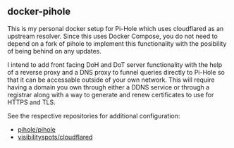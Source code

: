 ## docker-pihole

This is my personal docker setup for Pi-Hole which uses cloudflared as an upstream resolver. Since this uses Docker
Compose, you do not need to depend on a fork of pihole to implement this functionality with the posibility of being
behind on any updates.

I intend to add front facing DoH and DoT server functionality with the help of a reverse proxy and a DNS proxy to
funnel queries directly to Pi-Hole so that it can be accessable outside of your own network. This will require having
a domain you own through either a DDNS service or through a registrar along with a way to generate and renew
certificates to use for HTTPS and TLS.

See the respective repositories for additional configuration:

- [pihole/pihole](https://github.com/pi-hole/docker-pi-hole)
- [visibilityspots/cloudflared](https://github.com/visibilityspots/dockerfile-cloudflared)

